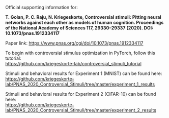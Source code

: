 Official supporting information for:

**T. Golan, P. C. Raju, N. Kriegeskorte, **Controversial stimuli: Pitting neural networks against each other as models of human cognition**. Proceedings of the National Academy of Sciences 117, 29330–29337 (2020). DOI: 10.1073/pnas.1912334117**

Paper link: https://www.pnas.org/cgi/doi/10.1073/pnas.1912334117

To begin with controversial stimulus optimization in PyTorch, follow this tutorial:\
https://github.com/kriegeskorte-lab/controversial_stimuli_tutorial

Stimuli and behavioral results for Experiment 1 (MNIST) can be found here:\
https://github.com/kriegeskorte-lab/PNAS_2020_Controversial_Stimuli/tree/master/experiment_1_results

Stimuli and behavioral results for Experiment 2 (CIFAR-10) can be found here:\
https://github.com/kriegeskorte-lab/PNAS_2020_Controversial_Stimuli/tree/master/experiment_2_results

<!---  (Experiment 1 (MNIST) controversial stimuli optimization code (TensorFlow 1.x + PyTorch) can be found here: (coming soon)--->

<!---  (Experiment 2 (CIFAR-10) controversial stimuli optimization code (PyTorch) can be found here: (coming soon)--->

